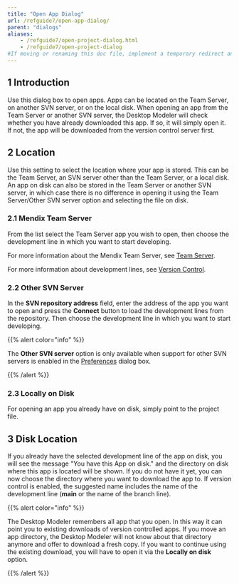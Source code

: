 ```yaml
---
title: "Open App Dialog"
url: /refguide7/open-app-dialog/
parent: "dialogs"
aliases:
    - /refguide7/open-project-dialog.html
    - /refguide7/open-project-dialog
#If moving or renaming this doc file, implement a temporary redirect and let the respective team know they should update the URL in the product. See Mapping to Products for more details.
---
```


## 1 Introduction

Use this dialog box to open apps. Apps can be located on the Team Server, on another SVN server, or on the local disk. When opening an app from the Team Server or another SVN server, the Desktop Modeler will check whether you have already downloaded this app. If so, it will simply open it. If not, the app will be downloaded from the version control server first.

## 2 Location

Use this setting to select the location where your app is stored. This can be the Team Server, an SVN server other than the Team Server, or a local disk. An app on disk can also be stored in the Team Server or another SVN server, in which case there is no difference in opening it using the Team Server/Other SVN server option and selecting the file on disk.

### 2.1 Mendix Team Server

From the list select the Team Server app you wish to open, then choose the development line in which you want to start developing.

For more information about the Mendix Team Server, see [Team Server](/refguide7/team-server/).

For more information about development lines, see [Version Control](/refguide7/version-control/).

### 2.2 Other SVN Server

In the **SVN repository address** field, enter the address of the app you want to open and press the **Connect** button to load the development lines from the repository. Then choose the development line in which you want to start developing.

{{% alert color="info" %}}

The **Other SVN server** option is only available when support for other SVN servers is enabled in the [Preferences](/refguide7/preferences-dialog/#enabled) dialog box.

{{% /alert %}}

### 2.3 Locally on Disk

For opening an app you already have on disk, simply point to the project file.

## 3 Disk Location

If you already have the selected development line of the app on disk, you will see the message "You have this App on disk." and the directory on disk where this app is located will be shown. If you do not have it yet, you can now choose the directory where you want to download the app to. If version control is enabled, the suggested name includes the name of the development line (**main** or the name of the branch line).

{{% alert color="info" %}}

The Desktop Modeler remembers all app that you open. In this way it can point you to existing downloads of version controlled apps. If you move an app directory, the Desktop Modeler will not know about that directory anymore and offer to download a fresh copy. If you want to continue using the existing download, you will have to open it via the **Locally on disk** option.

{{% /alert %}}
